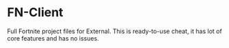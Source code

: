# FN-Client
Full Fortnite project files for External.  This is ready-to-use cheat, it has lot of core features and has no issues.
